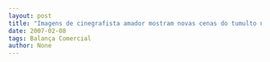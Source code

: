 ```yaml
---
layout: post
title: "Imagens de cinegrafista amador mostram novas cenas do tumulto no Balança Rolha"
date: 2007-02-08
tags: Balança Comercial
author: None
---
```



 